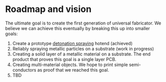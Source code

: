 # Roadmap and vision

The ultimate goal is to create the first generation of universal fabricator.
We believe we can achieve this eventually by breaking this up into smaller goals:

1. Create a prototype [detonation spraying](https://en.wikipedia.org/wiki/Detonation_spraying) hotend (achieved)
2. Reliably spraying metallic particles on a substrate  (work in progress)
3. Creating a solid layer of a metallic material on a substrate. The end product that proves this goal is a single layer PCB.
4. Creating multi-material objects. We hope to print simple semi-conductors as proof that we reached this goal.
5. TBD
